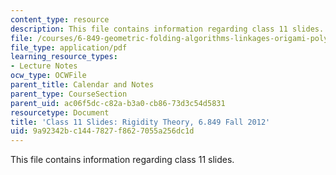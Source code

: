 ```yaml
---
content_type: resource
description: This file contains information regarding class 11 slides.
file: /courses/6-849-geometric-folding-algorithms-linkages-origami-polyhedra-fall-2012/9a92342bc1447827f8627055a256dc1d_MIT6_849F12_slidesC11.pdf
file_type: application/pdf
learning_resource_types:
- Lecture Notes
ocw_type: OCWFile
parent_title: Calendar and Notes
parent_type: CourseSection
parent_uid: ac06f5dc-c82a-b3a0-cb86-73d3c54d5831
resourcetype: Document
title: 'Class 11 Slides: Rigidity Theory, 6.849 Fall 2012'
uid: 9a92342b-c144-7827-f862-7055a256dc1d
---
```

This file contains information regarding class 11 slides.

